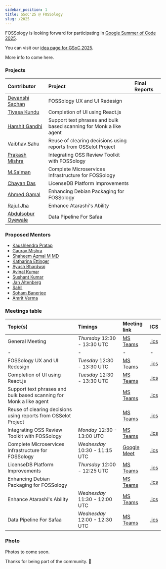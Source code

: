 ```yaml
---
sidebar_position: 1
title: GSoC'25 @ FOSSology
slug: /2025
---
```


<!--
SPDX-License-Identifier: CC-BY-SA-4.0

SPDX-FileCopyrightText: 2025 Kaushlendra Pratap <kaushlendra-pratap.singh@siemens.com>
SPDX-FileCopyrightText: 2025 Siemens AG
-->

FOSSology is looking forward for participating in
[Google Summer of Code 2025](https://opensource.googleblog.com/2025/01/google-summer-of-code-2025-is-here.html).

You can visit our [idea page for GSoC 2025](GSoC-projects.md).

More info to come here.

### Projects

[//]: # "Following are the important links to projects."

| Contributor                                                | Project                                                            | Final Reports |
|:-----------------------------------------------------------|:-------------------------------------------------------------------|:--------------|
| [Devanshi Sachan](https://github.com/devxnshi)             | FOSSology UX and UI Redesign                                       |               |
| [Tiyasa Kundu](https://github.com/tiyasakundu)             | Completion of UI using React.js                                    |               |
| [Harshit Gandhi](https://github.com/harshitg927)           | Support text phrases and bulk based scanning for Monk a like agent |               |
| [Vaibhav Sahu](https://github.com/Vaibhavsahu2810)         | Reuse of clearing decisions using reports from OSSelot Project     |               |
| [Prakash Mishra](https://github.com/Prakash-Mishra-9ghz)   | Integrating OSS Review Toolkit with FOSSology                      |               |
| [M.Salman](https://github.com/SalmanDeveloperz)            | Complete Microservices Infrastructure for FOSSology                |               |
| [Chayan Das](https://github.com/ChayanDass)                | LicenseDB Platform Improvements                                    |               |
| [Ahmed Gamal](https://github.com/Ahmed-Gamal24)            | Enhancing Debian Packaging for FOSSology                           |               |
| [Rajul Jha](https://github.com/rajuljha)                   | Enhance Atarashi's Ability                                         |               |
| [Abdulsobur Oyewale](https://github.com/smilingprogrammer) | Data Pipeline For Safaa                                            |               |

### Proposed Mentors

- [Kaushlendra Pratap](https://github.com/Kaushl2208)
- [Gaurav Mishra](https://github.com/GMishx)
- [Shaheem Azmal M MD](https://github.com/shaheemazmalmmd)
- [Katharina Ettinger](https://github.com/EttingerK)
- [Ayush Bhardwaj](https://github.com/hastagAB)
- [Avinal Kumar](https://github.com/avinal)
- [Sushant Kumar](https://github.com/its-sushant)
- [Jan Altenberg](https://github.com/JanAltenberg)
- [Sahil](https://github.com/sjha2048)
- [Soham Banerjee](https://github.com/soham4abc)
- [Amrit Verma](https://github.com/amritkv)

### Meetings table

| Topic(s)                                                           | Timings                       | Meeting link                                                                                                                                                                                                                                                    | ICS                                      |
|:-------------------------------------------------------------------|:------------------------------|:----------------------------------------------------------------------------------------------------------------------------------------------------------------------------------------------------------------------------------------------------------------|:-----------------------------------------|
| General Meeting                                                    | _Thursday_ 12:30 - 13:30 UTC  | [MS Teams](https://teams.microsoft.com/l/meetup-join/19%3ameeting_YWE1NTBmZjAtM2JmZC00MDllLTk4MmUtY2I4YTVlMjdmNWE4%40thread.v2/0?context=%7b%22Tid%22%3a%2238ae3bcd-9579-4fd4-adda-b42e1495d55a%22%2c%22Oid%22%3a%227f1979f2-e3e3-40d0-8a77-bcef842abf7e%22%7d) | [.ics](/ics/gsoc_2025_weekly.ics)        |
| -                                                                  | -                             | -                                                                                                                                                                                                                                                               | -                                        |
| FOSSology UX and UI Redesign                                       | _Tuesday_ 12:30 - 13:30 UTC   | [MS Teams](https://teams.microsoft.com/l/meetup-join/19%3ameeting_NjA1N2U1YWUtZWJkYy00NTRjLWI2ODItNGI5NDEwN2MwYWEz%40thread.v2/0?context=%7b%22Tid%22%3a%2238ae3bcd-9579-4fd4-adda-b42e1495d55a%22%2c%22Oid%22%3a%227f1979f2-e3e3-40d0-8a77-bcef842abf7e%22%7d) | [.ics](/ics/gsoc_2025_ux.ics)            |
| Completion of UI using React.js                                    | _Tuesday_ 12:30 - 13:30 UTC   | [MS Teams](https://teams.microsoft.com/l/meetup-join/19%3ameeting_NjA1N2U1YWUtZWJkYy00NTRjLWI2ODItNGI5NDEwN2MwYWEz%40thread.v2/0?context=%7b%22Tid%22%3a%2238ae3bcd-9579-4fd4-adda-b42e1495d55a%22%2c%22Oid%22%3a%227f1979f2-e3e3-40d0-8a77-bcef842abf7e%22%7d) | [.ics](/ics/gsoc_2025_ux.ics)            |
| Support text phrases and bulk based scanning for Monk a like agent |                               | [MS Teams]()                                                                                                                                                                                                                                                    | [.ics]()                                 |
| Reuse of clearing decisions using reports from OSSelot Project     |                               | [MS Teams]()                                                                                                                                                                                                                                                    | [.ics]()                                 |
| Integrating OSS Review Toolkit with FOSSology                      | _Monday_ 12:30 - 13:00 UTC    | [MS Teams](https://teams.microsoft.com/l/meetup-join/19%3ameeting_NjdhMmRhYTQtMmY3MC00YjBlLTk2OTYtZjEyNDcwNjEzNTA5%40thread.v2/0?context=%7b%22Tid%22%3a%2238ae3bcd-9579-4fd4-adda-b42e1495d55a%22%2c%22Oid%22%3a%22a897f79c-71f3-4e34-a964-67183e5a6731%22%7d) | [.ics](/ics/gsoc_2025_ort.ics)           |
| Complete Microservices Infrastructure for FOSSology                | _Wednesday_ 10:30 - 11:15 UTC | [Google Meet](https://meet.google.com/xpu-sjub-jbx)                                                                                                                                                                                                             | [.ics](/ics/gsoc_2025_mircroservice.ics) |
| LicenseDB Platform Improvements                                    | _Thursday_ 12:00 - 12:25 UTC  | [MS Teams](https://teams.microsoft.com/l/meetup-join/19%3ameeting_MWU5MWE1MzMtODdkMS00MTExLTk5YzAtNTc5ZjdlZTM1YmFj%40thread.v2/0?context=%7b%22Tid%22%3a%2238ae3bcd-9579-4fd4-adda-b42e1495d55a%22%2c%22Oid%22%3a%221e78d072-24d8-46e0-98e7-a2f334b6d35b%22%7d) | [.ics](/ics/gsoc_2025_laas.ics)          |
| Enhancing Debian Packaging for FOSSology                           |                               | [MS Teams]()                                                                                                                                                                                                                                                    | [.ics]()                                 |
| Enhance Atarashi's Ability                                         | _Wednesday_ 11:30 - 12:00 UTC | [MS Teams](https://teams.microsoft.com/l/meetup-join/19%3ameeting_YTNlY2FmYzctNTEyNy00Njg4LTk1MmYtMTdkYzRhMzVmNjlm%40thread.v2/0?context=%7b%22Tid%22%3a%2238ae3bcd-9579-4fd4-adda-b42e1495d55a%22%2c%22Oid%22%3a%22a897f79c-71f3-4e34-a964-67183e5a6731%22%7d) | [.ics](/ics/gsoc_2025_atarashi.ics)      |
| Data Pipeline For Safaa                                            | _Wednesday_ 12:00 - 12:30 UTC | [MS Teams](https://teams.microsoft.com/l/meetup-join/19%3ameeting_YTY0ZjVmYTItMzg3OS00MGZiLThlOTItMGNhNDc4NWYzZDE0%40thread.v2/0?context=%7b%22Tid%22%3a%2238ae3bcd-9579-4fd4-adda-b42e1495d55a%22%2c%22Oid%22%3a%22a897f79c-71f3-4e34-a964-67183e5a6731%22%7d) | [.ics](/ics/gsoc_2025_safaa.ics)         |

### Photo

Photos to come soon.

Thanks for being part of the community. 💚
